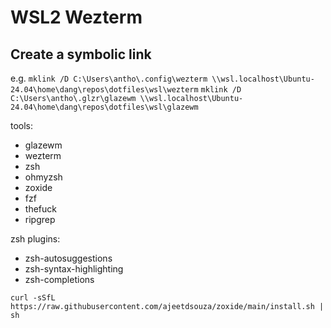 # WSL2 Wezterm

## Create a symbolic link
e.g.
```mklink /D C:\Users\antho\.config\wezterm \\wsl.localhost\Ubuntu-24.04\home\dang\repos\dotfiles\wsl\wezterm```
```mklink /D C:\Users\antho\.glzr\glazewm \\wsl.localhost\Ubuntu-24.04\home\dang\repos\dotfiles\wsl\glazewm```


tools:

- glazewm
- wezterm
- zsh
- ohmyzsh
- zoxide
- fzf
- thefuck
- ripgrep

zsh plugins:
- zsh-autosuggestions
- zsh-syntax-highlighting
- zsh-completions


```
curl -sSfL https://raw.githubusercontent.com/ajeetdsouza/zoxide/main/install.sh | sh
```